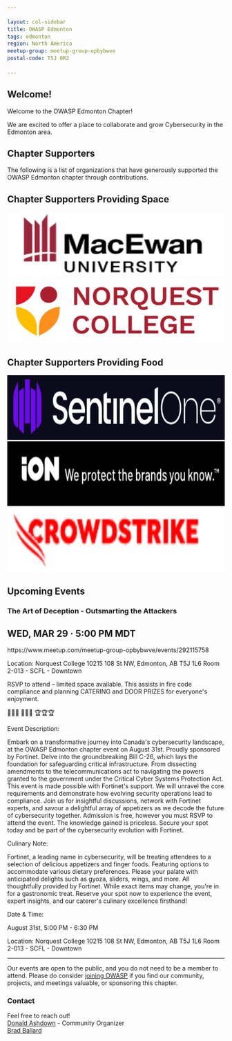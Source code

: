 ```yaml
---

layout: col-sidebar
title: OWASP Edmonton
tags: edmonton
region: North America
meetup-group: meetup-group-opbybwve
postal-code: T5J 0R2

---
```



Welcome!
-----------------

Welcome to the OWASP Edmonton Chapter!

We are excited to offer a place to collaborate and grow Cybersecurity in the Edmonton area.

<h2>Chapter Supporters</h2>
The following is a list of organizations that have generously supported the OWASP Edmonton chapter through contributions.

<h2>Chapter Supporters Providing Space</h2>

<img src="assets/images/Grant MacEwan.png" width="600px" height="150px">
<img src="assets/images/norquest college.png" width="600px" height="150px">

<h2>Chapter Supporters Providing Food</h2>

<img src="assets/images/SentinelOne.png" width="600px" height="150px">
<img src="assets/images/IonUnited.png" width="600px" height="150px">
<img src="assets/images/CrowdStrike.png" width="600px" height="150px">



<h2>Upcoming Events</h2>
<h3> The Art of Deception - Outsmarting the Attackers</h3>
<h2>WED, MAR 29 · 5:00 PM MDT</h2>
https://www.meetup.com/meetup-group-opbybwve/events/292115758

Location:
Norquest College
10215 108 St NW, Edmonton, AB T5J 1L6
Room 2-013 - SCFL - Downtown


RSVP to attend – limited space available. This assists in fire code compliance and planning CATERING and DOOR PRIZES for everyone's enjoyment.

🍗🍗🍗 🥤🥤🥤 🏆🏆🏆

Event Description:

Embark on a transformative journey into Canada's cybersecurity landscape, at the OWASP Edmonton chapter event on August 31st. Proudly sponsored by Fortinet. Delve into the groundbreaking Bill C-26, which lays the foundation for safeguarding critical infrastructure. From dissecting amendments to the telecommunications act to navigating the powers granted to the government under the Critical Cyber Systems Protection Act. This event is made possible with Fortinet's support. We will unravel the core requirements and demonstrate how evolving security operations lead to compliance. Join us for insightful discussions, network with Fortinet experts, and savour a delightful array of appetizers as we decode the future of cybersecurity together. Admission is free, however you must RSVP to attend the event. The knowledge gained is priceless. Secure your spot today and be part of the cybersecurity evolution with Fortinet.

Culinary Note:

Fortinet, a leading name in cybersecurity, will be treating attendees to a selection of delicious appetizers and finger foods. Featuring options to accommodate various dietary preferences. Please your palate with anticipated delights such as gyoza, sliders, wings, and more. All thoughtfully provided by Fortinet. While exact items may change, you're in for a gastronomic treat. Reserve your spot now to experience the event, expert insights, and our caterer's culinary excellence firsthand!

Date & Time:

August 31st, 5:00 PM - 6:30 PM

Location:
Norquest College
10215 108 St NW, Edmonton, AB T5J 1L6
Room 2-013 - SCFL - Downtown



-----------------------------------------------------------------------------------------------------------------------------------
Our events are open to the public, and you do not need to be a member to attend. Please do consider [joining OWASP](https://owasp.org/membership/) if you find our community, projects, and meetings valuable, or sponsoring this chapter.

### Contact

Feel free to reach out! 
<br>[Donald Ashdown](mailto:donald.ashdown@owasp.org) - Community Organizer
<br>[Brad Ballard](mailto:brad.ballard@owasp.org)




